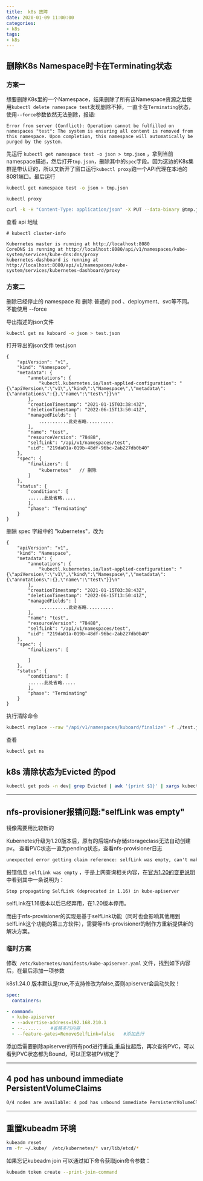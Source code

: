 ```yaml
---
title:  k8s 故障
date: 2020-01-09 11:00:00
categories: 
- k8s
tags:
- k8s
---
```


## 删除K8s Namespace时卡在Terminating状态

### 方案一

想要删除K8s里的一个Namespace，结果删除了所有该Namespace资源之后使用`kubectl delete namespace test`发现删除不掉，一直卡在`Terminating`状态，使用`--force`参数依然无法删除，报错:

```
Error from server (Conflict): Operation cannot be fulfilled on namespaces "test": The system is ensuring all content is removed from this namespace. Upon completion, this namespace will automatically be purged by the system.
```


先运行   `kubectl get namespace test -o json > tmp.json` ，拿到当前namespace描述，然后打开`tmp.json`，删除其中的`spec`字段。因为这边的K8s集群是带认证的，所以又新开了窗口运行`kubectl proxy`跑一个API代理在本地的8081端口。最后运行
```bash
kubectl get namespace test -o json > tmp.json
```

```bash
kubectl proxy
```

```bash
curl -k -H "Content-Type: application/json" -X PUT --data-binary @tmp.json http://127.0.0.1:8080/api/v1/namespaces/test/finalize
```

查看 api 地址

```
# kubectl cluster-info

Kubernetes master is running at http://localhost:8080
CoreDNS is running at http://localhost:8080/api/v1/namespaces/kube-system/services/kube-dns:dns/proxy
kubernetes-dashboard is running at http://localhost:8080/api/v1/namespaces/kube-system/services/kubernetes-dashboard/proxy
```


### 方案二

删除已经停止的 namespace 和 删除 普通的 pod 、deployment、svc等不同。不能使用 --force

导出描述的json文件

```bash
kubectl get ns kuboard -o json > test.json
```

打开导出的json文件 test.json

```
{
    "apiVersion": "v1",
    "kind": "Namespace",
    "metadata": {
        "annotations": {
            "kubectl.kubernetes.io/last-applied-configuration": "{\"apiVersion\":\"v1\",\"kind\":\"Namespace\",\"metadata\":{\"annotations\":{},\"name\":\"test\"}}\n"
        },
        "creationTimestamp": "2021-01-15T03:38:43Z",
        "deletionTimestamp": "2022-06-15T13:50:41Z",
        "managedFields": [
            ...........此处省略..........
        ],
        "name": "test",
        "resourceVersion": "78488",
        "selfLink": "/api/v1/namespaces/test",
        "uid": "219da01a-019b-48df-96bc-2ab227db0b40"
    },
    "spec": {
        "finalizers": [
			"kubernetes"   // 删除 
        ]
    },
    "status": {
        "conditions": [
		......此处省略.....
        ],
        "phase": "Terminating"
    }
}

```

删除 spec 字段中的 "kubernetes"，改为
```
{
    "apiVersion": "v1",
    "kind": "Namespace",
    "metadata": {
        "annotations": {
            "kubectl.kubernetes.io/last-applied-configuration": "{\"apiVersion\":\"v1\",\"kind\":\"Namespace\",\"metadata\":{\"annotations\":{},\"name\":\"test\"}}\n"
        },
        "creationTimestamp": "2021-01-15T03:38:43Z",
        "deletionTimestamp": "2022-06-15T13:50:41Z",
        "managedFields": [
            ...........此处省略..........
        ],
        "name": "test",
        "resourceVersion": "78488",
        "selfLink": "/api/v1/namespaces/test",
        "uid": "219da01a-019b-48df-96bc-2ab227db0b40"
    },
    "spec": {
        "finalizers": [

        ]
    },
    "status": {
        "conditions": [
		......此处省略.....
        ],
        "phase": "Terminating"
    }
}
```

执行清除命令

```bash
kubectl replace --raw "/api/v1/namespaces/kuboard/finalize" -f ./test.json
```

查看

```bash
kubectl get ns
```

## k8s 清除状态为Evicted 的pod

```bash
kubectl get pods -n dev| grep Evicted | awk '{print $1}' | xargs kubectl delete pod -n dev
```

---

## nfs-provisioner报错问题:"selfLink was empty"

镜像需要用比较新的

Kubernetes升级为1.20版本后，原有的后端nfs存储storageclass无法自动创建pv。
查看PVC状态一直为pending状态，查看nfs-provisioner日志

```txt
unexpected error getting claim reference: selfLink was empty, can't make reference
```

报错信息 `selfLink was empty` ，于是上网查询相关内容，在[官方1.20的变更说明](https://github.com/kubernetes/kubernetes/blob/master/CHANGELOG/CHANGELOG-1.20.md)中看到其中一条说明为：

```txt
Stop propagating SelfLink (deprecated in 1.16) in kube-apiserver
```

selfLink在1.16版本以后已经弃用，在1.20版本停用。

而由于nfs-provisioner的实现是基于selfLink功能（同时也会影响其他用到selfLink这个功能的第三方软件），需要等nfs-provisioner的制作方重新提供新的解决方案。


### 临时方案

修改` /etc/kubernetes/manifests/kube-apiserver.yaml` 文件，找到如下内容后，在最后添加一项参数

k8s1.24.0 版本默认是true,不支持修改为false,否则apiserver会启动失败！

```yaml
spec:
  containers:

- command:
  - kube-apiserver
  - --advertise-address=192.168.210.1
  - --.......　　#省略多行内容
  - --feature-gates=RemoveSelfLink=false　　#添加此行
```

添加后需要删除apiserver的所有pod进行重启,重启拉起后，再次查询PVC，可以看到PVC状态都为Bound，可以正常被PV绑定了

---

## 4 pod has unbound immediate PersistentVolumeClaims

```txt
0/4 nodes are available: 4 pod has unbound immediate PersistentVolumeClaims. preemption: 0/4 nodes are available: 4 Preemption is not helpful for scheduling.
```

---

## 重置kubeadm 环境

```bash
kubeadm reset
rm -fr ~/.kube/  /etc/kubernetes/* var/lib/etcd/*
```

如果忘记kubeadm join 可以通过如下命令获取join命令参数：

```bash
kubeadm token create --print-join-command
```
